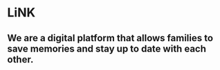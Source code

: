 # LiNK
## We are a digital platform that allows families to save memories and stay up to date with each other.
